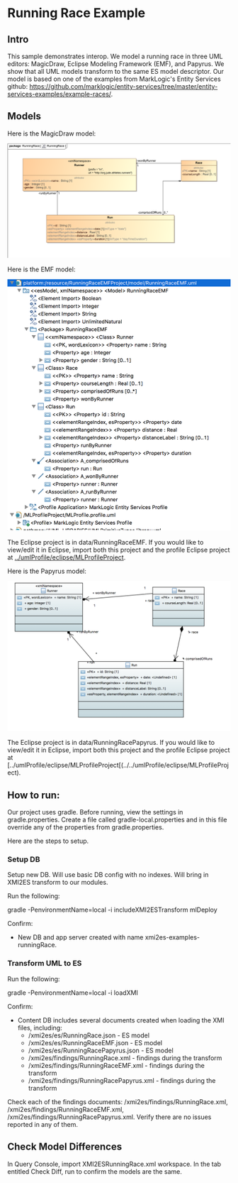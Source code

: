 # Running Race Example

## Intro
This sample demonstrates interop. We model a running race in three UML editors: MagicDraw, Eclipse Modeling Framework (EMF), and Papyrus. We show that all UML models transform to the same ES model descriptor. Our model is based on one of the examples from MarkLogic's Entity Services github: <https://github.com/marklogic/entity-services/tree/master/entity-services-examples/example-races/>. 

## Models
Here is the MagicDraw model:

![RunningRace](../umlModels/RunningRace.png)

Here is the EMF model:

![RunningRaceEMF](../umlModels/RunningRaceEMF.png)

The Eclipse project is in data/RunningRaceEMF. If you would like to view/edit it in Eclipse, import both this project and the profile Eclipse project at [../umlProfile/eclipse/MLProfileProject](../../umlProfile/eclipse/MLProfileProject).

Here is the Papyrus model:

![RunningRacePapyrus](../umlModels/RunningRacePapyrus.png)

The Eclipse project is in data/RunningRacePapyrus. If you would like to view/edit it in Eclipse, import both this project and the profile Eclipse project at [../umlProfile/eclipse/MLProfileProject[(../../umlProfile/eclipse/MLProfileProject).

## How to run:

Our project uses gradle. Before running, view the settings in gradle.properties. Create a file called gradle-local.properties and in this file override any of the properties from gradle.properties.

Here are the steps to setup.

### Setup DB
Setup new DB. Will use basic DB config with no indexes. Will bring in XMI2ES transform to our modules.

Run the following:

gradle -PenvironmentName=local -i includeXMI2ESTransform mlDeploy

Confirm:
- New DB and app server created with name xmi2es-examples-runningRace.

### Transform UML to ES

Run the following:

gradle -PenvironmentName=local -i loadXMI

Confirm:
- Content DB includes several documents created when loading the XMI files, including:
	* /xmi2es/es/RunningRace.json - ES model
	* /xmi2es/es/RunningRaceEMF.json - ES model
	* /xmi2es/es/RunningRacePapyrus.json - ES model
	* /xmi2es/findings/RunningRace.xml - findings during the transform
	* /xmi2es/findings/RunningRaceEMF.xml - findings during the transform
	* /xmi2es/findings/RunningRacePapyrus.xml - findings during the transform

Check each of the findings documents: /xmi2es/findings/RunningRace.xml, /xmi2es/findings/RunningRaceEMF.xml, /xmi2es/findings/RunningRacePapyrus.xml. Verify there are no issues reported in any of them.

## Check Model Differences
In Query Console, import XMI2ESRunningRace.xml workspace. In the tab entitled Check Diff, run to confirm the models are the same.

